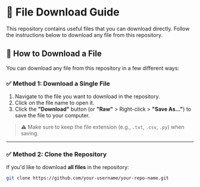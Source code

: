 # 📁 File Download Guide

This repository contains useful files that you can download directly. Follow the instructions below to download any file from this repository.

## 🔽 How to Download a File

You can download any file from this repository in a few different ways:

### ✅ Method 1: Download a Single File

1. Navigate to the file you want to download in the repository.
2. Click on the file name to open it.
3. Click the **"Download"** button (or **"Raw"** > Right-click > **"Save As..."**) to save the file to your computer.

> ⚠️ Make sure to keep the file extension (e.g., `.txt`, `.csv`, `.py`) when saving.

---

### ✅ Method 2: Clone the Repository

If you'd like to download **all files** in the repository:

```bash
git clone https://github.com/your-username/your-repo-name.git
